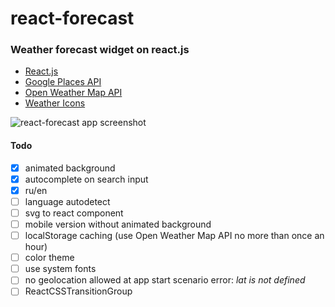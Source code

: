 # react-forecast
### Weather forecast widget on react.js

* [React.js](https://facebook.github.io/react/)
* [Google Places API](https://developers.google.com/places/)
* [Open Weather Map API](https://openweathermap.org/api)
* [Weather Icons](https://github.com/erikflowers/weather-icons)

![react-forecast app screenshot](https://image.ibb.co/eRaKma/react_forecast_screen.jpg)



#### Todo
- [x] animated background
- [x] autocomplete on search input
- [x] ru/en
- [ ] language autodetect
- [ ] svg to react component
- [ ] mobile version without animated background
- [ ] localStorage caching (use Open Weather Map API no more than once an hour)
- [ ] color theme
- [ ] use system fonts
- [ ] no geolocation allowed at app start scenario error: _lat is not defined_
- [ ] ReactCSSTransitionGroup
